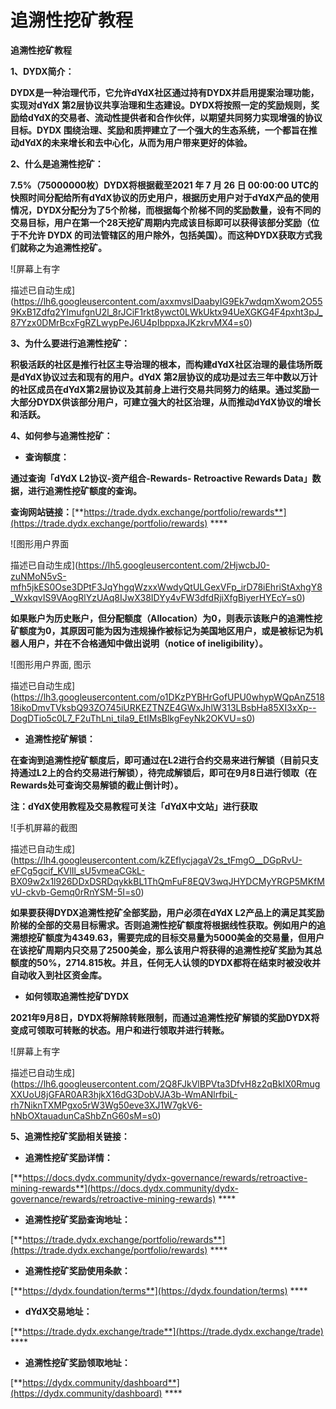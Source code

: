 # 追溯性挖矿教程

**追溯性挖矿教程**

**1、DYDX简介：**

**DYDX是一种治理代币，它允许dYdX社区通过持有DYDX并启用提案治理功能，实现对dYdX 第2层协议共享治理和生态建设。DYDX将按照一定的奖励规则，奖励给dYdX的交易者、流动性提供者和合作伙伴，以期望共同努力实现增强的协议目标。DYDX 围绕治理、奖励和质押建立了一个强大的生态系统，一个都旨在推动dYdX的未来增长和去中心化，从而为用户带来更好的体验。**   


**2、什么是追溯性挖矿：**

**7.5%（75000000枚）DYDX将根据截至2021 年 7 月 26 日 00:00:00 UTC的快照时间分配给所有dYdX协议的历史用户，根据历史用户对于dYdX产品的使用情况，DYDX分配分为了5个阶梯，而根据每个阶梯不同的奖励数量，设有不同的交易目标，用户在第一个28天挖矿周期内完成该目标即可以获得该部分奖励（位于不允许 DYDX 的司法管辖区的用户除外，包括美国）。而这种DYDX获取方式我们就称之为追溯性挖矿。**

![&#x5C4F;&#x5E55;&#x4E0A;&#x6709;&#x5B57;

&#x63CF;&#x8FF0;&#x5DF2;&#x81EA;&#x52A8;&#x751F;&#x6210;](https://lh6.googleusercontent.com/axxmvslDaabyIG9Ek7wdqmXwom2O559KxB1Zdfq2YImufgnU2l_8rJCiF1rkt8ywct0LWkUktx94UeXGKG4F4pxht3pJ_87Yzx0DMrBcxFgRZLwypPeJ6U4pIbppxaJKzkrvMX4=s0)

**3、为什么要进行追溯性挖矿：**

**积极活跃的社区是推行社区主导治理的根本，而构建dYdX社区治理的最佳场所既是dYdX协议过去和现有的用户。dYdX 第2层协议的成功是过去三年中数以万计的社区成员在dYdX第2层协议及其前身上进行交易共同努力的结果。通过奖励一大部分DYDX供该部分用户，可建立强大的社区治理，从而推动dYdX协议的增长和活跃。**  


**4、如何参与追溯性挖矿：**

* **查询额度：**

**通过查询「dYdX L2协议-资产组合-Rewards- Retroactive Rewards Data」数据，进行追溯性挖矿额度的查询。**

**查询网站链接：**[**https://trade.dydx.exchange/portfolio/rewards**](https://trade.dydx.exchange/portfolio/rewards) ****

![&#x56FE;&#x5F62;&#x7528;&#x6237;&#x754C;&#x9762;

&#x63CF;&#x8FF0;&#x5DF2;&#x81EA;&#x52A8;&#x751F;&#x6210;](https://lh5.googleusercontent.com/2HjwcbJ0-zuNMoN5vS-mfh5jkES0Ose3DPtF3JqYhgqWzxxWwdyQtULGexVFp_irD78iEhriStAxhgY8_WxkqvIS9VAogRlYzUAq8IJwX38IDYy4vFW3dfdRjiXfgBiyerHYEcY=s0)

**如果账户为历史账户，但分配额度（Allocation）为0，则表示该账户的追溯性挖矿额度为0，其原因可能为因为违规操作被标记为美国地区用户，或是被标记为机器人用户，并在不合格通知中做出说明（notice of ineligibility）。**

![&#x56FE;&#x5F62;&#x7528;&#x6237;&#x754C;&#x9762;, &#x56FE;&#x793A;

&#x63CF;&#x8FF0;&#x5DF2;&#x81EA;&#x52A8;&#x751F;&#x6210;](https://lh3.googleusercontent.com/o1DKzPYBHrGofUPU0whypWQpAnZ51818ikoDmvTVksbQ93ZO745iURKEZTNZE4GWxJhlW313LBsbHa85XI3xXp--DogDTio5c0L7_F2uThLni_tila9_EtIMsBlkgFeyNk2OKVU=s0)

* **追溯性挖矿解锁：**

**在查询到追溯性挖矿额度后，即可通过在L2进行合约交易来进行解锁（目前只支持通过L2上的合约交易进行解锁），待完成解锁后，即可在9月8日进行领取（在Rewards处可查询交易解锁的截止倒计时）。**

**注：dYdX使用教程及交易教程可关注「dYdX中文站」进行获取**

![&#x624B;&#x673A;&#x5C4F;&#x5E55;&#x7684;&#x622A;&#x56FE;

&#x63CF;&#x8FF0;&#x5DF2;&#x81EA;&#x52A8;&#x751F;&#x6210;](https://lh4.googleusercontent.com/kZEflycjagaV2s_tFmgO__DGpRvU-eFCg5gcif_KVlIl_sU5vmeaCGkL-BX09w2x1l926DDxDSRDqykkBL1ThQmFuF8EQV3wqJHYDCMyYRGP5MKfMvU-ckvb-Gemq0rRnYSM-5I=s0)

**如果要获得DYDX追溯性挖矿全部奖励，用户必须在dYdX L2产品上的满足其奖励阶梯的全部的交易目标需求。否则追溯性挖矿额度将根据线性获取。例如用户的追溯想挖矿额度为4349.63，需要完成的目标交易量为5000美金的交易量，但用户在该挖矿周期内只交易了2500美金，那么该用户将获得的追溯性挖矿奖励为其总额度的50%，2714.815枚。并且，任何无人认领的DYDX都将在结束时被没收并自动收入到社区资金库。**  


* **如何领取追溯性挖矿DYDX**

**2021年9月8日，DYDX将解除转账限制，而通过追溯性挖矿解锁的奖励DYDX将变成可领取可转账的状态。用户和进行领取并进行转账。**

![&#x5C4F;&#x5E55;&#x4E0A;&#x6709;&#x5B57;

&#x63CF;&#x8FF0;&#x5DF2;&#x81EA;&#x52A8;&#x751F;&#x6210;](https://lh6.googleusercontent.com/2Q8FJkVlBPVta3DfvH8z2qBkIX0RmugXXUoU8jGFAR0AR3hjkX16dG3DobVJA3b-WmANlrfbiL-rh7NiknTXMPgxo5rW3Wg50eve3XJ1W7gkV6-hNbOXtauadunCaShbZnG60sM=s0)

**5、追溯性挖矿奖励相关链接：**

* **追溯性挖矿奖励详情：**

[**https://docs.dydx.community/dydx-governance/rewards/retroactive-mining-rewards**](https://docs.dydx.community/dydx-governance/rewards/retroactive-mining-rewards) ****

* **追溯性挖矿奖励查询地址：**

[**https://trade.dydx.exchange/portfolio/rewards**](https://trade.dydx.exchange/portfolio/rewards) ****

* **追溯性挖矿奖励使用条款：**

[**https://dydx.foundation/terms**](https://dydx.foundation/terms) ****

* **dYdX交易地址：**

[**https://trade.dydx.exchange/trade**](https://trade.dydx.exchange/trade) ****

* **追溯性挖矿奖励领取地址：**

[**https://dydx.community/dashboard**](https://dydx.community/dashboard) ****  


